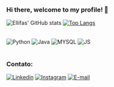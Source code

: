 ### Hi there, welcome to my profile!  👋
![Ellifas' GitHub stats](https://github-readme-stats.vercel.app/api?username=Ellifas&show_icons=true&theme=synthwave)
[![Top Langs](https://github-readme-stats.vercel.app/api/top-langs/?username=Ellifas&layout=compact)](https://github.com/anuraghazra/github-readme-stats)
<div style="display: inline_block"><br/>
  <img align="center" alt = "Python" src="https://img.shields.io/badge/Python-14354C?style=for-the-badge&logo=python&logoColor=white"/>
  <img align="center" alt = "Java" src="https://camo.githubusercontent.com/771cc18a712bf9edb0925a86164c34b0d803c4d9177dd4467eff7b777109c723/68747470733a2f2f696d672e736869656c64732e696f2f62616467652f4a6176612d4544384230303f7374796c653d666f722d7468652d6261646765266c6f676f3d6a617661266c6f676f436f6c6f723d7768697465"/> 
  <img align="center" alt = "MYSQL" src="https://camo.githubusercontent.com/988b23566a8e239f9717abbed64d36834115c8a8c7082a71c358e04f47f8398c/68747470733a2f2f696d672e736869656c64732e696f2f62616467652f4d7953514c2d3030303030463f7374796c653d666f722d7468652d6261646765266c6f676f3d6d7973716c266c6f676f436f6c6f723d7768697465"/>
  <img align="center" alt="JS" src=>
</div><br/>

### Contato: 
[![Linkedin](https://img.shields.io/badge/LinkedIn-0077B5?style=for-the-badge&logo=linkedin&logoColor=white)](https://www.linkedin.com/in/ellifas-rafael-albuquerque-194067129/)
[![Instagram](https://img.shields.io/badge/Instagram-E4405F?style=for-the-badge&logo=instagram&logoColor=white)](https://www.instagram.com/ellifasrafael/)
[![E-mail](https://img.shields.io/badge/Gmail-D14836?style=for-the-badge&logo=gmail&logoColor=white)](mailto:ellifasr@outlook.com)

